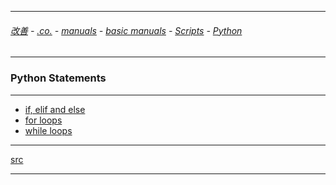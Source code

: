 
---

###### [改善](https://github.com/ttltrk/0C/blob/master/README.MD) - [.co.](https://github.com/ttltrk/PRG/blob/master/CODING.MD) - [manuals](https://github.com/ttltrk/PRG/blob/master/MAN.MD) - [basic manuals](https://github.com/ttltrk/PRG/blob/master/MANUALS.MD) - [Scripts](https://github.com/ttltrk/PRG/blob/master/PY/DOC/SC/SC.MD) - [Python](https://github.com/ttltrk/PRG/blob/master/PY/DOC/OPYM/OPYM.MD)

---

### Python Statements

---

* [if, elif and else](https://github.com/ttltrk/PRG/blob/master/PY/DOC/OPYM/03_PY_ST/IF/IF_ELIF_ELSE.MD)
* [for loops](https://github.com/ttltrk/PRG/blob/master/PY/DOC/OPYM/03_PY_ST/FOR/FORLOOP.MD)
* [while loops](https://github.com/ttltrk/PRG/blob/master/PY/DOC/OPYM/03_PY_ST/WHILE/WHILE.MD)

---

[src]()

---
